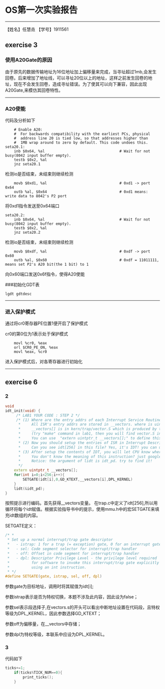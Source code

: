 # OS第一次实验报告
---
【姓名】任慧垚
【学号】1911561

## exercise 3

### 使用A20Gate的原因
由于原先的数据传输地址为16位地址加上偏移量来完成，当寻址超过1mb,会发生回卷。后来增加了地址线，可以寻址20位以上的地址，这样之前发生回卷的地址，现在不会发生回卷，造成寻址错误。为了使其可以向下兼容，因此出现A20Gate,来模仿其回卷特性。

---
### A20使能
代码及分析如下
```
    # Enable A20:
    #  For backwards compatibility with the earliest PCs, physical
    #  address line 20 is tied low, so that addresses higher than
    #  1MB wrap around to zero by default. This code undoes this.
seta20.1:
    inb $0x64, %al                                  # Wait for not busy(8042 input buffer empty).
    testb $0x2, %al
    jnz seta20.1
```
检测io是否结束，未结束则继续检测
```
    movb $0xd1, %al                                 # 0xd1 -> port 0x64
    outb %al, $0x64                                 # 0xd1 means: write data to 8042's P2 port
```
将0xd1指令发送至0x64端口
```
seta20.2:
    inb $0x64, %al                                  # Wait for not busy(8042 input buffer empty).
    testb $0x2, %al
    jnz seta20.2
```
检测io是否结束，未结束则继续检测
```
    movb $0xdf, %al                                 # 0xdf -> port 0x60
    outb %al, $0x60                                 # 0xdf = 11011111, means set P2's A20 bit(the 1 bit) to 1
```
向0x60端口发送0x6f指令，使得A20使能

###初始化GDT表
```
lgdt gdtdesc
```
---
### 进入保护模式
通过将cr0寄存器PE位置1便开启了保护模式

cr0的第0位为1表示处于保护模式

```
    movl %cr0, %eax
    orl $CR0_PE_ON, %eax
    movl %eax, %cr0
```
进入保护模式后，对各寄存器进行初始化

---

## exercise 6
### 2
```c++
void
idt_init(void) {
     /* LAB1 YOUR CODE : STEP 2 */
     /* (1) Where are the entry addrs of each Interrupt Service Routine (ISR)?
      *     All ISR's entry addrs are stored in __vectors. where is uintptr_t __vectors[] ?
      *     __vectors[] is in kern/trap/vector.S which is produced by tools/vector.c
      *     (try "make" command in lab1, then you will find vector.S in kern/trap DIR)
      *     You can use  "extern uintptr_t __vectors[];" to define this extern variable which will be used later.
      * (2) Now you should setup the entries of ISR in Interrupt Description Table (IDT).
      *     Can you see idt[256] in this file? Yes, it's IDT! you can use SETGATE macro to setup each item of IDT
      * (3) After setup the contents of IDT, you will let CPU know where is the IDT by using 'lidt' instruction.
      *     You don't know the meaning of this instruction? just google it! and check the libs/x86.h to know more.
      *     Notice: the argument of lidt is idt_pd. try to find it!
      */
	extern uintptr_t __vectors[];
	for(int i=0;i<256;i++){
		SETGATE(idt[i],0,GD_KTEXT,__vectors[i],DPL_KERNEL)
	}
	lidt(&idt_pd);
}
```
按照提示进行编码。首先获得__vectors变量。
在trap.c中定义了idt[256],所以用循环将每个idt赋值。根据实验指导书中的提示，使用mmu.h中的宏SETGATE来填充idt数组的内容。

SETGATE定义：
```c
/* *
 * Set up a normal interrupt/trap gate descriptor
 *   - istrap: 1 for a trap (= exception) gate, 0 for an interrupt gate
 *   - sel: Code segment selector for interrupt/trap handler
 *   - off: Offset in code segment for interrupt/trap handler
 *   - dpl: Descriptor Privilege Level - the privilege level required
 *          for software to invoke this interrupt/trap gate explicitly
 *          using an int instruction.
 * */
#define SETGATE(gate, istrap, sel, off, dpl) 
```
参数gate为目标地址，调用时将其赋值为idt[i];

参数istrap表示是否为特权切换，本题不涉及此内容，因此设为false；

参数sel表示段选择子,在vectors.s的开头可以看出中断地址设置在代码段，且特权等级为DPL_KERNEL，因此参数选择GD_KTEXT；

参数off为偏移量，在__vectors中存储；

参数dpl为特权等级，本联系中应设为DPL_KERNEL。

### 3
代码如下
```c
ticks+=1;
	if(ticks%TICK_NUM==0){
		print_ticks();	
	}
```